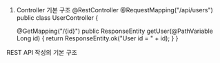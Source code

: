 1. Controller 기본 구조
@RestController
@RequestMapping("/api/users")
public class UserController {

    @GetMapping("/{id}")
    public ResponseEntity<String> getUser(@PathVariable Long id) {
        return ResponseEntity.ok("User id = " + id);
    }
}


REST API 작성의 기본 구조

